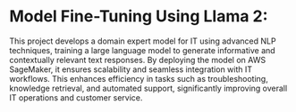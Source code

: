 # Model Fine-Tuning Using Llama 2:

This project develops a domain expert model for IT using advanced NLP techniques, training a large language model to generate informative and contextually relevant text responses. By deploying the model on AWS SageMaker, it ensures scalability and seamless integration with IT workflows. This enhances efficiency in tasks such as troubleshooting, knowledge retrieval, and automated support, significantly improving overall IT operations and customer service.
